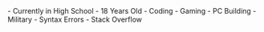 <me>

<about me>
 - Currently in High School
 - 18 Years Old
</about me>

<interests>
 - Coding
 - Gaming
 - PC Building
 - Military
</interests>

<dislikes>
 - Syntax Errors
</dislikes>

<likes>
 - Stack Overflow
</likes>

</me>
